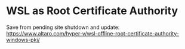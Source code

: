 # WSL as Root Certificate Authority

Save from pending site shutdown and update: https://www.altaro.com/hyper-v/wsl-offline-root-certificate-authority-windows-pki/
